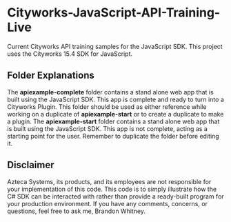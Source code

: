 # Cityworks-JavaScript-API-Training-Live
Current Cityworks API training samples for the JavaScript SDK. This project uses the Cityworks 15.4 SDK for JavaScript.

## Folder Explanations
The **apiexample-complete** folder contains a stand alone web app that is built using the JavaScript SDK. This app is complete and ready to turn into a Cityworks Plugin. This folder should be used as either reference while working on a duplicate of **apiexample-start** or to create a duplicate to make a plugin.
The **apiexample-start** folder contains a stand alone web app that is built using the JavaScript SDK. This app is not  complete, acting as a starting point for the user. Remember to duplicate the folder before editing it.

## Disclaimer
Azteca Systems, its products, and its employees are not responsible for your implementation of this code. This code is to simply illustrate how the C# SDK can be interacted with rather than provide a ready-built program for your production environment. If you have any comments, concerns, or questions, feel free to ask me, Brandon Whitney.